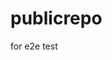 # publicrepo
for e2e test



























































































































































































































































































































































































































































































































































































































































































































































































































































































































































































































































































































































































































































































































































































































































































































































































































































































































































































































































































































































































































































































































































































































































































































































































































































































































































































































































































































































































































































































































































































































































































































































































































































































































































